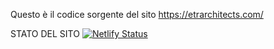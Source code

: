 Questo è il codice sorgente del sito https://etrarchitects.com/

STATO DEL SITO [![Netlify Status](https://api.netlify.com/api/v1/badges/15ec88e1-c7e1-4b5e-ba57-f917969758cb/deploy-status)](https://app.netlify.com/sites/etra/deploys)